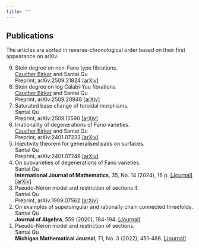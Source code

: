 ```yaml
---
title: ""
---
```


Publications
-------
The articles are sorted in reverse-chronological order based on their first appearance on arXiv.

<ol reversed>

<li> 
   Stein degree on non-Fano type fibrations. <br>
   <a href="https://ymsc.tsinghua.edu.cn/en/info/1031/1892.htm">Caucher Birkar</a> and Santai Qu <br>
   Preprint, arXiv:2509.21824 
   <a href="https://arxiv.org/abs/2509.21824">[arXiv]</a>
</li>

<li> 
   Stein degree on log Calabi-Yau fibrations. <br>
   <a href="https://ymsc.tsinghua.edu.cn/en/info/1031/1892.htm">Caucher Birkar</a> and Santai Qu <br>  
   Preprint, arXiv:2509.20948 
   <a href="https://arxiv.org/abs/2509.20948">[arXiv]</a>
</li>

<li> 
   Saturated base change of toroidal morphisms. <br>
   Santai Qu  <br>
   Preprint, arXiv:2509.15590 
   <a href="https://arxiv.org/abs/2509.15590">[arXiv]</a>
</li>

<li> 
   Irrationality of degenerations of Fano varieties. <br>
   <a href="https://ymsc.tsinghua.edu.cn/en/info/1031/1892.htm">Caucher Birkar</a> and Santai Qu <br>  
   Preprint, arXiv:2401.07233 
   <a href="https://arxiv.org/abs/2401.07233">[arXiv]</a>
</li>

<li> 
   Injectivity theorem for generalised pairs on surfaces. <br>
   Santai Qu <br>
   Preprint, arXiv:2401.07248 
   <a href="https://arxiv.org/abs/2401.07248">[arXiv]</a>
</li>

<li> 
   On subvarieties of degenerations of Fano varieties. <br>
   Santai Qu <br>
   <strong>International Journal of Mathematics</strong>, 35, No. 14 (2024), 16 p. 
   <a href="https://www.worldscientific.com/doi/10.1142/S0129167X24500575">[Journal]</a>
   <a href="https://arxiv.org/abs/2109.11958">[arXiv]</a>
</li>

<li> 
   Pseudo-Néron model and restriction of sections II. <br>
   Santai Qu <br>
   Preprint, arXiv:1909.07562 
   <a href="https://arxiv.org/abs/1909.07562">[arXiv]</a>
</li>

<li> 
   On examples of supersingular and rationally chain connected threefolds. <br>  
   Santai Qu <br>
   <strong>Journal of Algebra</strong>, 559 (2020), 184-194. 
   <a href="https://www.sciencedirect.com/science/article/pii/S0021869320302234?via%3Dihub">[Journal]</a>
</li>

<li> Pseudo-Néron model and restriction of sections. <br> 
   Santai Qu <br> 
   <strong>Michigan Mathematical Journal</strong>, 71, No. 3 (2022), 451-486. 
   <a href="https://projecteuclid.org/journals/michigan-mathematical-journal/volume-71/issue-3/Pseudo-N%c3%a9ron-Model-and-Restriction-of-Sections/10.1307/mmj/20195764.short">[Journal]</a>
</li>


</ol>
